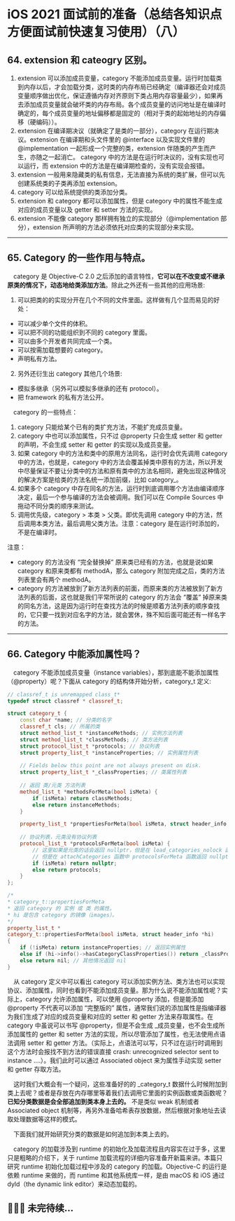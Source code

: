 #  iOS 2021 面试前的准备（总结各知识点方便面试前快速复习使用）（八）

## 64. extension 和 cateogry 区别。
1. extension 可以添加成员变量，category 不能添加成员变量。运行时加载类到内存以后，才会加载分类，这时类的内存布局已经确定（编译器还会对成员变量顺序做出优化，保证遵循内存对齐原则下类占用内存容量最少），如果再去添加成员变量就会破坏类的内存布局。各个成员变量的访问地址是在编译时确定的，每个成员变量的地址偏移都是固定的（相对于类的起始地址的内存偏移（硬编码））。
2. extension 在编译期决议（就确定了是类的一部分），category 在运行期决议。extension 在编译期和头文件里的 @interface 以及实现文件里的 @implementation 一起形成一个完整的类，extension 伴随类的产生而产生，亦随之一起消亡。  category 中的方法是在运行时决议的，没有实现也可以运行，而 extension 中的方法是在编译期检查的，没有实现会报错。
3. extension 一般用来隐藏类的私有信息，无法直接为系统的类扩展，但可以先创建系统类的子类再添加 extension。 
4. category 可以给系统提供的类添加分类。
5. extension 和 category 都可以添加属性，但是 category 中的属性不能生成对应的成员变量以及 getter 和 setter 方法的实现。
6. extension 不能像 category 那样拥有独立的实现部分（@implementation 部分），extension 所声明的方法必须依托对应类的实现部分来实现。

***

## 65. Category 的一些作用与特点。
&emsp;category 是 Objective-C 2.0 之后添加的语言特性，**它可以在不改变或不继承原类的情况下，动态地给类添加方法**。除此之外还有一些其他的应用场景:
1. 可以把类的的实现分开在几个不同的文件里面。这样做有几个显而易见的好处：
  + 可以减少单个文件的体积。
  + 可以把不同的功能组织到不同的 category 里面。
  + 可以由多个开发者共同完成一个类。
  + 可以按需加载想要的 category。
  + 声明私有方法。
2. 另外还衍生出 category 其他几个场景:
  + 模拟多继承（另外可以模拟多继承的还有 protocol）。
  + 把 framework 的私有方法公开。
  
&emsp;category 的一些特点：
1. category 只能给某个已有的类扩充方法，不能扩充成员变量。
2. category 中也可以添加属性，只不过 @property 只会生成 setter 和 getter 的声明，不会生成 setter 和 getter 的实现以及成员变量。
3. 如果 category 中的方法和类中的原用方法同名，运行时会优先调用 category 中的方法，也就是，category 中的方法会覆盖掉类中原有的方法，所以开发中尽量保证不要让分类中的方法和原有类中的方法名相同，避免出现这种情况的解决方案是给类的方法名统一添加前缀，比如 category_。
4. 如果多个 category 中存在同名的方法，运行时到底调用哪个方法由编译顺序决定，最后一个参与编译的方法会被调用。我们可以在 Compile Sources 中拖动不同分类的顺序来测试。
5. 调用优先级，category > 本类 > 父类。即优先调用 category 中的方法，然后调用本类方法，最后调用父类方法。注意：category 是在运行时添加的，不是在编译时。

注意：
+ category 的方法没有 “完全替换掉” 原来类已经有的方法，也就是说如果 category 和原来类都有 methodA，那么 category 附加完成之后，类的方法列表里会有两个 methodA。
+ category 的方法被放到了新方法列表的前面，而原来类的方法被放到了新方法列表的后面，这也就是我们平常所说的 category 的方法会 “覆盖” 掉原来类的同名方法，这是因为运行时在查找方法的时候是顺着方法列表的顺序查找的，它只要一找到对应名字的方法，就会罢休，殊不知后面可能还有一样名字的方法。

***

## 66. Category 中能添加属性吗？
&emsp;category 不能添加成员变量（instance variables），那到底能不能添加属性（@property）呢？下面从 category 的结构体开始分析，category_t 定义:
```c++
// classref_t is unremapped class_t*
typedef struct classref * classref_t;

struct category_t {
    const char *name; // 分类的名字
    classref_t cls; // 所属的类 
    struct method_list_t *instanceMethods; // 实例方法列表
    struct method_list_t *classMethods; // 类方法列表
    struct protocol_list_t *protocols; // 协议列表
    struct property_list_t *instanceProperties; // 实例属性列表
    
    // Fields below this point are not always present on disk.
    struct property_list_t *_classProperties; // 类属性列表
    
    // 返回 类/元类 方法列表
    method_list_t *methodsForMeta(bool isMeta) {
        if (isMeta) return classMethods;
        else return instanceMethods;
    }

    property_list_t *propertiesForMeta(bool isMeta, struct header_info *hi);
    
    // 协议列表，元类没有协议列表
    protocol_list_t *protocolsForMeta(bool isMeta) {
        // 这里如果是元类的话会返回 nullptr，但是在 load_categories_nolock 函数中有貌似把 protocols 添加到元类的迹象，
        // 但是在 attachCategories 函数中 protocolsForMeta 函数返回 nullptr，应该是没有实际添加。
        if (isMeta) return nullptr;
        else return protocols;
    }
};

/*
* category_t::propertiesForMeta
* 返回 category 的 实例 或 类 的属性。
* hi 是包含 category 的镜像（images）。
*/
property_list_t *
category_t::propertiesForMeta(bool isMeta, struct header_info *hi)
{
    if (!isMeta) return instanceProperties; // 返回实例属性
    else if (hi->info()->hasCategoryClassProperties()) return _classProperties; // 返回类属性
    else return nil; // 其他情况返回 nil
}
```
&emsp;从 category 定义中可以看出 category 可以添加实例方法、类方法也可以实现协议、添加属性，同时也看到不能添加成员变量。那为什么说不能添加属性呢？实际上，category 允许添加属性，可以使用 @property 添加，但是能添加 @property 不代表可以添加 “完整版的” 属性，通常我们说的添加属性是指编译器为我们生成了对应的成员变量和对应的 setter 和 getter 方法来存取属性。在 category 中虽说可以书写 @property，但是不会生成 \_成员变量，也不会生成所添加属性的 getter 和 setter 方法的实现，所以尽管添加了属性，也无法使用点语法调用 setter 和 getter 方法。（实际上，点语法可以写，只不过在运行时调用到这个方法时会报找不到方法的错误直接 crash: unrecognized selector sent to instance ....）。我们此时可以通过 Associated object 来为属性手动实现 setter 和 getter 存取方法。

&emsp;这时我们大概会有一个疑问，这些准备好的的 \_category_t 数据什么时候附加到类上去呢？或者是存放在内存哪里等着我们去调用它里面的实例函数或类函数呢？**已知分类数据是会全部追加到类本身上去的。** 不是类似 weak 机制或者 Associated object 机制等，再另外准备哈希表存放数据，然后根据对象地址去读取处理数据等这样的模式。

&emsp;下面我们就开始研究分类的数据是如何追加到本类上去的。

&emsp;category 的加载涉及到 runtime 的初始化及加载流程且内容实在过于多，这里只是粗略的介绍下，关于 runtime 加载流程的详细内容准备开新篇来讲。本篇只研究 runtime 初始化加载过程中涉及的 category 的加载。Objective-C 的运行是依赖 runtime 来做的，而 runtime 和其他系统库一样，是由 macOS 和 iOS 通过 dyld（the dynamic link editor）来动态加载的。





## 🎉🎉🎉 未完待续...
